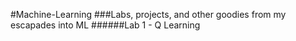 #Machine-Learning
###Labs, projects, and other goodies from my escapades into ML
######Lab 1 - Q Learning 
